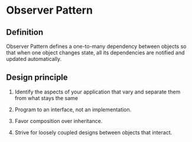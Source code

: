 # Observer Pattern

## Definition

Observer Pattern defines a one-to-many dependency between objects so that when one object changes state, all its dependencies are notified and updated automatically.

## Design principle

1. Identify the aspects of your application that vary and separate them from what stays the same

2. Program to an interface, not an implementation.

3. Favor composition over inheritance.

4. Strive for loosely coupled designs between objects that interact.